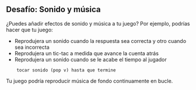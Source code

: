 ## Desafío: Sonido y música

¿Puedes añadir efectos de sonido y música a tu juego? Por ejemplo, podrías hacer que tu juego:

+ Reprodujera un sonido cuando la respuesta sea correcta y otro cuando sea incorrecta
+ Reprodujera un tic-tac a medida que avance la cuenta atrás
+ Reprodujera un sonido cuando se le acabe el tiempo al jugador

```blocks3
    tocar sonido (pop v) hasta que termine
```

Tu juego podría reproducir música de fondo continuamente en bucle.